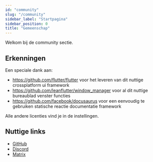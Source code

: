 ```yaml
---
id: "community"
slug: "/community"
sidebar_label: "Startpagina"
sidebar_position: 0
title: "Gemeenschap"
---
```


Welkom bij de community sectie.

## Erkenningen

Een speciale dank aan:

* <https://github.com/flutter/flutter> voor het leveren van dit nuttige crossplatform ui framework
* <https://github.com/leanflutter/window_manager> voor al dit nuttige bureaublad venster functies
* <https://github.com/facebook/docusaurus> voor een eenvoudig te gebruiken statische reactie documentatie framework

Alle andere licenties vind je in de instellingen.

## Nuttige links

* [GitHub](https://github.com/LinwoodCloud/Butterfly)
* [Discord](https://go.linwood.dev/discord)
* [Matrix](https://go.linwood.dev/matrix)
